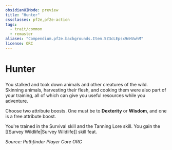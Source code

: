 ```yaml
---
obsidianUIMode: preview
title: "Hunter"
cssclasses: pf2e,pf2e-action
tags:
  - trait/common
  - remaster
aliases: "Compendium.pf2e.backgrounds.Item.5Z3cLEpsx9nHVwhM"
license: ORC
---
```

# Hunter

### 






You stalked and took down animals and other creatures of the wild. Skinning animals, harvesting their flesh, and cooking them were also part of your training, all of which can give you useful resources while you adventure.

Choose two attribute boosts. One must be to **Dexterity** or **Wisdom**, and one is a free attribute boost.

You're trained in the Survival skill and the Tanning Lore skill. You gain the [[Survey Wildlife|Survey Wildlife]] skill feat.

*Source: Pathfinder Player Core*
*ORC*